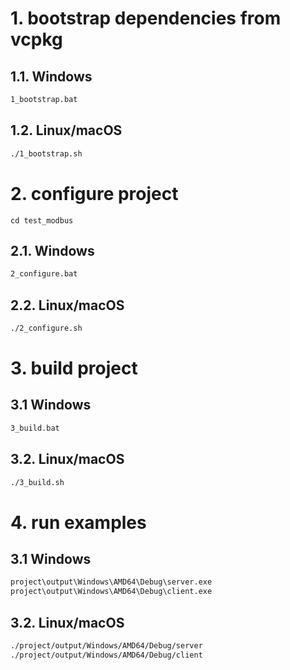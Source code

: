 # 1. bootstrap dependencies from vcpkg

## 1.1. Windows
```bat
1_bootstrap.bat
```

## 1.2. Linux/macOS
```bash
./1_bootstrap.sh
```


# 2. configure project
```
cd test_modbus
```

## 2.1. Windows
```bat
2_configure.bat
```

## 2.2. Linux/macOS
```bash
./2_configure.sh
```


# 3. build project

## 3.1 Windows
```bat
3_build.bat
```

## 3.2. Linux/macOS
```bash
./3_build.sh
```


# 4. run examples
## 3.1 Windows
```bat
project\output\Windows\AMD64\Debug\server.exe
project\output\Windows\AMD64\Debug\client.exe
```

## 3.2. Linux/macOS
```bash
./project/output/Windows/AMD64/Debug/server
./project/output/Windows/AMD64/Debug/client
```

